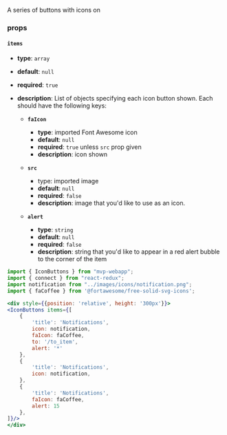 
A series of buttons with icons on

### props
#### **`items`**
- **type**: `array` 
- **default**: `null`
- **required**: `true`
- **description**: List of objects specifying each icon button shown. Each should have the following keys:

    * **`faIcon`**

        - **type**: imported Font Awesome icon 
        - **default**: `null`
        - **required**: `true` unless `src` prop given
        - **description**: icon shown

    * **`src`** 
        
        * type: imported image 
        - **default**: `null`
        - **required**: `false`
        - **description**: image that you'd like to use as an icon.

    * **`alert`** 
        
        - **type**: `string` 
        - **default**: `null`
        - **required**: `false`
        - **description**: string that you'd like to appear in a red alert bubble to the corner of the item 

``` jsx
import { IconButtons } from "mvp-webapp";
import { connect } from "react-redux";
import notification from "../images/icons/notification.png";
import { faCoffee } from '@fortawesome/free-solid-svg-icons';

<div style={{position: 'relative', height: '300px'}}>
<IconButtons items={[
    {
        'title': 'Notifications',
        icon: notification,
        faIcon: faCoffee,
        to: '/to_item',
        alert: '*'
    },
    {
        'title': 'Notifications',
        icon: notification,
    },
    {
        'title': 'Notifications',
        faIcon: faCoffee,
        alert: 15
    },
]}/>
</div>
```